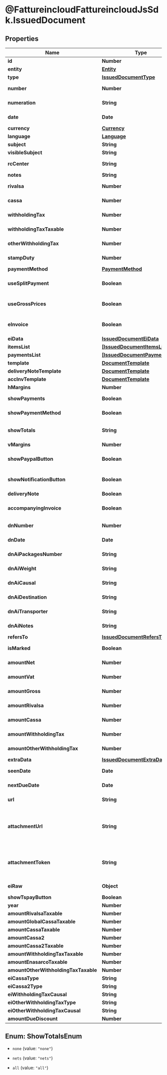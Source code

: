 # @FattureincloudFattureincloudJsSdk.IssuedDocument

## Properties

Name | Type | Description | Notes
------------ | ------------- | ------------- | -------------
**id** | **Number** | Unique identifier of the document. | [optional] 
**entity** | [**Entity**](Entity.md) |  | [optional] 
**type** | [**IssuedDocumentType**](IssuedDocumentType.md) |  | [optional] 
**number** | **Number** | Number of the document [If not specified, next number is used] | [optional] 
**numeration** | **String** | Numeration of the document [Not available if type&#x3D;delivery_note] | [optional] 
**date** | **Date** | Date of the document [If not specified, today date is used] | [optional] 
**currency** | [**Currency**](Currency.md) |  | [optional] 
**language** | [**Language**](Language.md) |  | [optional] 
**subject** | **String** | Issued document subject. | [optional] 
**visibleSubject** | **String** | Issued document visible subject. | [optional] 
**rcCenter** | **String** | Revenue center [or cost center if type&#x3D;supplier_order]. | [optional] 
**notes** | **String** | Issued document extra notes. | [optional] 
**rivalsa** | **Number** | \&quot;Rivalsa INPS\&quot; percentual value | [optional] 
**cassa** | **Number** | \&quot;Cassa previdenziale\&quot; percentual value | [optional] 
**withholdingTax** | **Number** | Withholding tax (ritenuta d&#39;acconto) percentual value | [optional] 
**withholdingTaxTaxable** | **Number** | Withholding tax taxable (imponibile) percentual value | [optional] 
**otherWithholdingTax** | **Number** | Other withholding tax (altra ritenuta) percentual value | [optional] 
**stampDuty** | **Number** | Stamp duty value [0 if not present] | [optional] 
**paymentMethod** | [**PaymentMethod**](PaymentMethod.md) |  | [optional] 
**useSplitPayment** | **Boolean** |  | [optional] [default to false]
**useGrossPrices** | **Boolean** |  | [optional] [default to false]
**eInvoice** | **Boolean** | Indicates if this is an e-invoice. | [optional] [default to false]
**eiData** | [**IssuedDocumentEiData**](IssuedDocumentEiData.md) |  | [optional] 
**itemsList** | [**[IssuedDocumentItemsList]**](IssuedDocumentItemsList.md) |  | [optional] 
**paymentsList** | [**[IssuedDocumentPaymentsList]**](IssuedDocumentPaymentsList.md) |  | [optional] 
**template** | [**DocumentTemplate**](DocumentTemplate.md) |  | [optional] 
**deliveryNoteTemplate** | [**DocumentTemplate**](DocumentTemplate.md) |  | [optional] 
**accInvTemplate** | [**DocumentTemplate**](DocumentTemplate.md) |  | [optional] 
**hMargins** | **Number** | Horizontal margins. | [optional] 
**showPayments** | **Boolean** | Shows the expiration dates of the payments on the document. | [optional] 
**showPaymentMethod** | **Boolean** | Show the payment method details on the document. | [optional] 
**showTotals** | **String** | Totals mode. | [optional] [default to &#39;all&#39;]
**vMargins** | **Number** | Vertical margins. | [optional] 
**showPaypalButton** | **Boolean** |  | [optional] [default to false]
**showNotificationButton** | **Boolean** |  | [optional] [default to false]
**deliveryNote** | **Boolean** |  | [optional] 
**accompanyingInvoice** | **Boolean** | Attach an accompanying invoice. | [optional] [default to false]
**dnNumber** | **Number** | Number (for the attached delivery note). | [optional] 
**dnDate** | **Date** | Date (for the attached delivery note). | [optional] 
**dnAiPackagesNumber** | **String** | Number of packages (for the attached delivery note). | [optional] 
**dnAiWeight** | **String** | Weight (for the attached delivery note). | [optional] 
**dnAiCausal** | **String** | Causal (for the attached delivery note). | [optional] 
**dnAiDestination** | **String** | Destination (for the attached delivery note). | [optional] 
**dnAiTransporter** | **String** | Transporter (for the attached delivery note). | [optional] 
**dnAiNotes** | **String** | Notes (for the attached delivery note). | [optional] 
**refersTo** | [**IssuedDocumentRefersTo**](IssuedDocumentRefersTo.md) |  | [optional] 
**isMarked** | **Boolean** | This is true if the document is marked. | [optional] 
**amountNet** | **Number** | [Read Only] Total net amount (competenze). | [optional] [readonly] 
**amountVat** | **Number** | [Read Only] Total vat amount (IVA). | [optional] [readonly] 
**amountGross** | **Number** | [Read Only] Total gross amount (totale documento). | [optional] [readonly] 
**amountRivalsa** | **Number** | [Read Only] Rivalsa amount. | [optional] [readonly] 
**amountCassa** | **Number** | [Read Only] Cassa amount. | [optional] [readonly] 
**amountWithholdingTax** | **Number** | [Read Only] Withholding tax amount (ritenuta d&#39;acconto). | [optional] [readonly] 
**amountOtherWithholdingTax** | **Number** | [Read Only] Other withholding tax amount (altra ritenuta). | [optional] [readonly] 
**extraData** | [**IssuedDocumentExtraData**](IssuedDocumentExtraData.md) |  | [optional] 
**seenDate** | **Date** | Date when the client/supplier has seen the document. | [optional] 
**nextDueDate** | **Date** | Date of the next not paid payment. | [optional] 
**url** | **String** | Public url of the document PDF file. | [optional] 
**attachmentUrl** | **String** | [Read Only] Public url of the attached file. Authomatically set if a valid attachment token is passed via POST /issued_documents or PUT /issued_documents/{documentId}. | [optional] [readonly] 
**attachmentToken** | **String** | [Write Only] Attachment token returned by POST /issued_documents/attachment. Used to attach the file already uploaded. | [optional] 
**eiRaw** | **Object** | Advanced raw attributes for e-invoices. | [optional] 
**showTspayButton** | **Boolean** | Show ts pay button. | [optional] 
**year** | **Number** | Invoice year. | [optional] 
**amountRivalsaTaxable** | **Number** |  | [optional] 
**amountGlobalCassaTaxable** | **Number** |  | [optional] 
**amountCassaTaxable** | **Number** |  | [optional] 
**amountCassa2** | **Number** |  | [optional] 
**amountCassa2Taxable** | **Number** |  | [optional] 
**amountWithholdingTaxTaxable** | **Number** |  | [optional] 
**amountEnasarcoTaxable** | **Number** |  | [optional] 
**amountOtherWithholdingTaxTaxable** | **Number** |  | [optional] 
**eiCassaType** | **String** |  | [optional] 
**eiCassa2Type** | **String** |  | [optional] 
**eiWithholdingTaxCausal** | **String** |  | [optional] 
**eiOtherWithholdingTaxType** | **String** |  | [optional] 
**eiOtherWithholdingTaxCausal** | **String** |  | [optional] 
**amountDueDiscount** | **Number** |  | [optional] 



## Enum: ShowTotalsEnum


* `none` (value: `"none"`)

* `nets` (value: `"nets"`)

* `all` (value: `"all"`)




